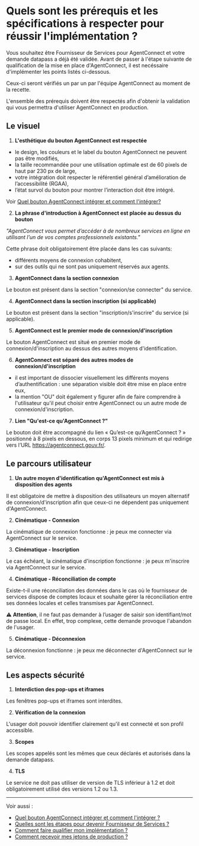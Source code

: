 # Quels sont les prérequis et les spécifications à respecter pour réussir  l'implémentation ?

Vous souhaitez être Fournisseur de Services pour AgentConnect et votre demande datapass a déjà été validée.
Avant de passer à l'étape suivante de qualification de la mise en place d'AgentConnect, il est necéssaire d'implémenter les points listés ci-dessous. 

Ceux-ci seront vérifiés un par un par l'équipe AgentConnect au moment de la recette. 

L'ensemble des prérequis doivent être respectés afin d'obtenir la validation qui vous permettra d'utiliser AgentConnect en production.

## Le visuel

1. **L'esthétique du bouton AgentConnect est respectée**

- le design, les couleurs et le label du bouton AgentConnect ne peuvent pas être modifiés,
- la taille recommandée pour une utilisation optimale est de 60 pixels de haut par 230 px de large,
- votre intégration doit respecter le référentiel général d’amélioration de l’accessibilité (RGAA),
- l’état survol du bouton pour montrer l’interaction doit être intégré. 

Voir [Quel bouton AgentConnect intégrer et comment l'intégrer?](../implementation_fca/bouton_fca.md)


2. **La phrase d'introduction à AgentConnect est placée au dessus du bouton**

*"AgentConnect vous permet d’accéder à de nombreux services en ligne en utilisant l’un de vos comptes professionnels existants."*

Cette phrase doit obligatoirement être placée dans les cas suivants: 

- différents moyens de connexion cohabitent, 
- sur des outils qui ne sont pas uniquement réservés aux agents.

3. **AgentConnect dans la section connexion**

Le bouton est présent dans la section "connexion/se connecter" du service.

4. **AgentConnect dans la section inscription (si applicable)**

Le bouton est présent dans la section "inscription/s'inscrire" du service (si applicable).

5. **AgentConnect est le premier mode de connexion/d'inscription**

Le bouton AgentConnect est situé en premier mode de connexion/d'inscription au dessus des autres moyens
d'identification.

6. **AgentConnect est séparé des autres modes de connexion/d'inscription**

- il est important de dissocier visuellement les différents moyens d’authentification : une séparation visible doit être mise en place entre eux,
- la mention "OU" doit également y figurer afin de faire comprendre à l'utilisateur qu'il peut choisir entre AgentConnect ou un autre mode de connexion/d'inscription.

7. **Lien "Qu'est-ce qu'AgentConnect ?"**

Le bouton doit être accompagné du lien « Qu’est-ce qu’AgentConnect ? » positionné à 8 pixels en dessous, en corps 13 pixels minimum et qui redirige vers l’URL https://agentconnect.gouv.fr/.

## Le parcours utilisateur

1. **Un autre moyen d'identification qu'AgentConnect est mis à disposition des agents**

Il est obligatoire de mettre à disposition des utilisateurs un moyen alternatif de connexion/d'inscription afin que ceux-ci ne dépendent pas uniquement d'AgentConnect.

2. **Cinématique - Connexion**

La cinématique de connexion fonctionne : je peux me connecter via AgentConnect sur le service.

3. **Cinématique - Inscription**

Le cas échéant, la cinématique d'inscription fonctionne : je peux m'inscrire via AgentConnect sur le service.

4. **Cinématique - Réconciliation de compte**

Existe-t-il une réconciliation des données dans le cas où le fournisseur de services dispose de comptes locaux et souhaite gérer la réconciliation entre ses données locales et celles transmises par AgentConnect.

:warning: **Attention**, il ne faut pas demander à l’usager de saisir son identifiant/mot de passe local. En effet, trop complexe, cette demande provoque l'abandon de l'usager.

5. **Cinématique - Déconnexion**

La déconnexion fonctionne : je peux me déconnecter d'AgentConnect sur le service.

## Les aspects sécurité

1. **Interdiction des pop-ups et iframes** 

Les fenêtres pop-ups et iframes sont interdites.

2. **Vérification de la connexion**

L'usager doit pouvoir identifier clairement qu'il est connecté et son profil accessible.

3. **Scopes**

Les scopes appelés sont les mêmes que ceux déclarés et autorisés dans la demande datapass.

4. **TLS**

Le service ne doit pas utiliser de version de TLS inférieur à 1.2 et doit obligatoirement utilisé des versions 1.2 ou 1.3.


---

Voir aussi : 
- [Quel bouton AgentConnect intégrer et comment l'intégrer ?](../implementation_fca/bouton_fca.md)
- [Quelles sont les étapes pour devenir Fournisseur de Services ?](../pilotage_fca/pilotage_fca_etapes.md)
- [Comment faire qualifier mon implémentation ?](../recette_fca/recette.md)
- [Comment recevoir mes jetons de production ?](../recette_fca/recette_cles_prod.md)